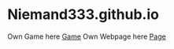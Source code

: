 # Niemand333.github.io
Own Game here
[Game](https://niemand333.github.io/Web%20Game%20Test/test.html)
Own Webpage here
[Page](https://niemand333.github.io/index.html)
